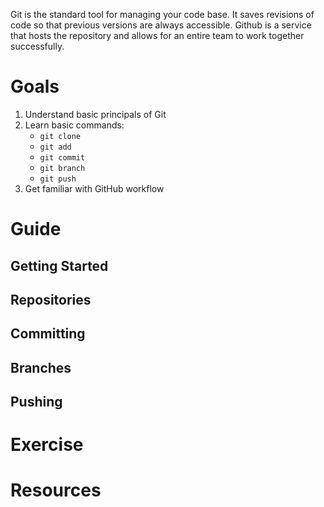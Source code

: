 Git is the standard tool for managing your code base. It saves revisions of code so that previous versions are always accessible. Github is a service that hosts the repository and allows for an entire team to work together successfully.

# Goals
1. Understand basic principals of Git
2. Learn basic commands:
    * `git clone`
    * `git add`
    * `git commit`
    * `git branch`
    * `git push`
3. Get familiar with GitHub workflow

# Guide

## Getting Started

## Repositories

## Committing 

## Branches

## Pushing

# Exercise

# Resources
